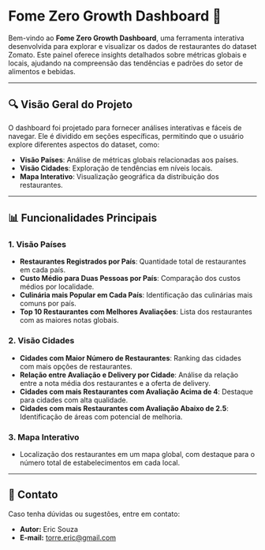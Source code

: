 # Fome Zero Growth Dashboard 🍴

Bem-vindo ao **Fome Zero Growth Dashboard**, uma ferramenta interativa desenvolvida para explorar e visualizar os dados de restaurantes do dataset Zomato. Este painel oferece insights detalhados sobre métricas globais e locais, ajudando na compreensão das tendências e padrões do setor de alimentos e bebidas.

---

## 🔍 Visão Geral do Projeto

O dashboard foi projetado para fornecer análises interativas e fáceis de navegar. Ele é dividido em seções específicas, permitindo que o usuário explore diferentes aspectos do dataset, como:

- **Visão Países**: Análise de métricas globais relacionadas aos países.
- **Visão Cidades**: Exploração de tendências em níveis locais.
- **Mapa Interativo**: Visualização geográfica da distribuição dos restaurantes.

---

## 📊 Funcionalidades Principais

### **1. Visão Países**
- **Restaurantes Registrados por País**: Quantidade total de restaurantes em cada país.
- **Custo Médio para Duas Pessoas por País**: Comparação dos custos médios por localidade.
- **Culinária mais Popular em Cada País**: Identificação das culinárias mais comuns por país.
- **Top 10 Restaurantes com Melhores Avaliações**: Lista dos restaurantes com as maiores notas globais.

### **2. Visão Cidades**
- **Cidades com Maior Número de Restaurantes**: Ranking das cidades com mais opções de restaurantes.
- **Relação entre Avaliação e Delivery por Cidade**: Análise da relação entre a nota média dos restaurantes e a oferta de delivery.
- **Cidades com mais Restaurantes com Avaliação Acima de 4**: Destaque para cidades com alta qualidade.
- **Cidades com mais Restaurantes com Avaliação Abaixo de 2.5**: Identificação de áreas com potencial de melhoria.

### **3. Mapa Interativo**
- Localização dos restaurantes em um mapa global, com destaque para o número total de estabelecimentos em cada local.

---

## 📧 Contato

Caso tenha dúvidas ou sugestões, entre em contato:

- **Autor:** Eric Souza  
- **E-mail:** [torre.eric@gmail.com](mailto:torre.eric@gmail.com)

